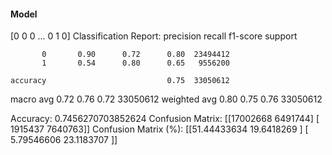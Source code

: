 #### Model
[0 0 0 ... 0 1 0]
Classification Report:
              precision    recall  f1-score   support

           0       0.90      0.72      0.80  23494412
           1       0.54      0.80      0.65   9556200

    accuracy                           0.75  33050612
   macro avg       0.72      0.76      0.72  33050612
weighted avg       0.80      0.75      0.76  33050612

Accuracy: 0.7456270703852624
Confusion Matrix:
[[17002668  6491744]
 [ 1915437  7640763]]
Confusion Matrix (%):
[[51.44433634 19.6418269 ]
 [ 5.79546606 23.1183707 ]]
